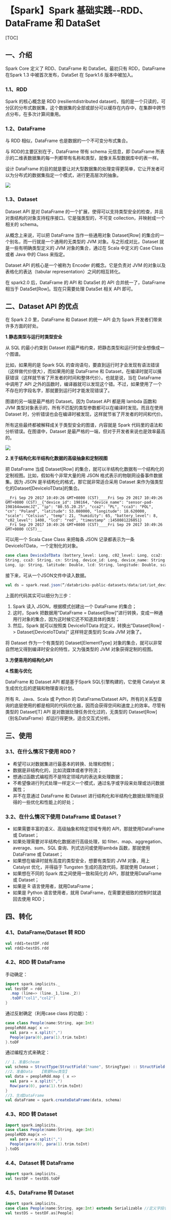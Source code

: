 # 【Spark】Spark 基础实践--RDD、DataFrame 和 DataSet

[TOC]

## 一、介绍

Spark Core 定义了 RDD、DataFrame 和 DataSet。最初只有 RDD，DataFrame 在Spark 1.3 中被首次发布，DataSet 在 Spark1.6 版本中被加入。

### 1.1、RDD

Spark 的核心概念是 RDD (resilientdistributed dataset)，指的是一个只读的，可分区的分布式数据集，这个数据集的全部或部分可以缓存在内存中，在集群中跨节点分布，在多次计算间重用。

### 1.2、DataFrame

与 RDD 相似，DataFrame 也是数据的一个不可变分布式集合。

与 RDD的主要区别在于，DataFrame 带有 schema 元信息，即 DataFrame 所表示的二维表数据集的每一列都带有名称和类型，就像关系型数据库中的表一样。

设计 DataFrame 的目的就是要让对大型数据集的处理变得更简单，它让开发者可以为分布式的数据集指定一个模式，进行更高层次的抽象。

![](../../../images/spark/base/RDD-DF.jpg)

### 1.3、Dataset

Dataset API 是对 DataFrame 的一个扩展，使得可以支持类型安全的检查，并且对类结构的对象支持程序接口。它是强类型的，不可变 collection，并映射成一个相关的 schema。

从概念上来说，可以把 DataFrame 当作一些通用对象 Dataset[Row] 的集合的一个别名，而一行就是一个通用的无类型的 JVM 对象。与之形成对比，Dataset 就是一些有明确类型定义的 JVM 对象的集合，通过在 Scala 中定义的 Case Class 或者 Java 中的 Class 来指定。

Dataset API 的核心是一个被称为 Encoder 的概念。它是负责对 JVM 的对象以及表格化的表达（tabular representation）之间的相互转化。 

在 spark2.0 后，DataFrame 的 API 和 DataSet 的 API 合并统一了，DataFrame 相当于 DataSet[Row]。现在只需要处理 DataSet 相关 API 即可。

## 二、Dataset API 的优点

在 Spark 2.0 里，DataFrame 和 Dataset 的统一 API 会为 Spark 开发者们带来许多方面的好处。

**1.静态类型与运行时类型安全**

从 SQL 的最小约束到 Dataset 的最严格约束，把静态类型和运行时安全想像成一个图谱。

比如，如果用的是 Spark SQL 的查询语句，要直到运行时才会发现有语法错误（这样做代价很大），而如果用的是 DataFrame 和 Dataset，在编译时就可以捕获错误（这样就节省了开发者的时间和整体代价）。也就是说，当在 DataFrame 中调用了 API 之外的函数时，编译器就可以发现这个错。不过，如果使用了一个不存在的字段名字，那就要到运行时才能发现错误了。

图谱的另一端是最严格的 Dataset。因为 Dataset API 都是用 lambda 函数和 JVM 类型对象表示的，所有不匹配的类型参数都可以在编译时发现。而且在使用 Dataset 时，分析错误也会在编译时被发现，这样就节省了开发者的时间和代价。

所有这些最终都被解释成关于类型安全的图谱，内容就是 Spark 代码里的语法和分析错误。在图谱中，Dataset 是最严格的一端，但对于开发者来说也是效率最高的。

![](../../../images/spark/base/RDD-DF-DS.jpg)

**2.关于结构化和半结构化数据的高级抽象和定制视图**

把 DataFrame 当成 Dataset[Row] 的集合，就可以半结构化数据有一个结构化的定制视图。比如，假如有个非常大量的用 JSON 格式表示的物联网设备事件数据集。因为 JSON 是半结构化的格式，那它就非常适合采用 Dataset 来作为强类型化的Dataset[DeviceIoTData]的集合。

```
__Fri Sep 29 2017 10:49:26 GMT+0800 (CST)____Fri Sep 29 2017 10:49:26 GMT+0800 (CST)__{"device_id": 198164, "device_name": "sensor-pad-198164owomcJZ", "ip": "80.55.20.25", "cca2": "PL", "cca3": "POL", "cn": "Poland", "latitude": 53.080000, "longitude": 18.620000, "scale": "Celsius", "temp": 21, "humidity": 65, "battery_level": 8, "c02_level": 1408, "lcd": "red", "timestamp" :1458081226051}
__Fri Sep 29 2017 10:49:26 GMT+0800 (CST)____Fri Sep 29 2017 10:49:26 GMT+0800 (CST)__
```

可以用一个 Scala Case Class 来把每条 JSON 记录都表示为一条 DeviceIoTData，一个定制化的对象。

```scala
case class DeviceIoTData (battery_level: Long, c02_level: Long, cca2: 
String, cca3: String, cn: String, device_id: Long, device_name: String, humidity: 
Long, ip: String, latitude: Double, lcd: String, longitude: Double, scale:String, temp: Long, timestamp: Long)
```

接下来，可从一个JSON文件中读入数据。

```scala
val ds = spark.read.json(“/databricks-public-datasets/data/iot/iot_devices.json”).as[DeviceIoTData]
```

上面的代码其实可以细分为三步：

1. Spark 读入 JSON，根据模式创建出一个 DataFrame 的集合；
2. 这时，Spark 把数据用“DataFrame = Dataset[Row]”进行转换，变成一种通用行对象的集合，因为这时候它还不知道具体的类型；
3. 然后，Spark 就可以按照类 DeviceIoTData 的定义，转换出“Dataset[Row] -> Dataset[DeviceIoTData]” 这样特定类型的 Scala JVM 对象了。

将 Dataset 作为一个有类型的 Dataset[ElementType] 对象的集合，就可以非常自然地又得到编译时安全的特性，又为强类型的 JVM 对象获得定制的视图。

**3.方便易用的结构化API**

**4.性能与优化**

DataFrame 和 Dataset API 都是基于Spark SQL引擎构建的，它使用 Catalyst 来生成优化后的逻辑和物理查询计划。

所有 R、Java、Scala 或 Python 的 DataFrame/Dataset API，所有的关系型查询的底层使用的都是相同的代码优化器，因而会获得空间和速度上的效率。尽管有类型的 Dataset[T] API 是对数据处理任务优化过的，无类型的 Dataset[Row]（别名DataFrame）却运行得更快，适合交互式分析。

## 三、使用

### 3.1、在什么情况下使用 RDD？

- 希望可以对数据集进行最基本的转换、处理和控制；
- 数据是非结构化的，比如流媒体或者字符流；
- 想通过函数式编程而不是特定领域内的表达来处理数据；
- 不希望像进行列式处理一样定义一个模式，通过名字或字段来处理或访问数据属性；
- 并不在意通过 DataFrame 和 Dataset 进行结构化和半结构化数据处理所能获得的一些优化和性能上的好处；

### 3.2、在什么情况下使用 DataFrame 或 Dataset？

- 如果需要丰富的语义、高级抽象和特定领域专用的 API，那就使用DataFrame 或 Dataset；
- 如果处理需要对半结构化数据进行高级处理，如 filter、map、aggregation、average、sum、SQL 查询、列式访问或使用lambda 函数，那就使用DataFrame 或 Dataset；
- 如果想在编译时就有高度的类型安全，想要有类型的 JVM 对象，用上Catalyst 优化，并得益于 Tungsten 生成的高效代码，那就使用 Dataset；
- 如果想在不同的 Spark 库之间使用一致和简化的 API，那就使用DataFrame 或 Dataset；
- 如果是 R 语言使用者，就用DataFrame；
- 如果是 Python 语言使用者，就用 DataFrame，在需要更细致的控制时就退回去使用 RDD；

## 四、转化

### 4.1、DataFrame/Dataset 转 RDD

```scala
val rdd1=testDF.rdd
val rdd2=testDS.rdd
```

### 4.2、RDD 转 DataFrame

手动确定：

```scala
import spark.implicits._
val testDF = rdd
  .map (line=> (line._1,line._2))
  .toDF("col1","col2")
}
```

通过反射确定（利用case class 的功能）：

```scala
case class People(name:String, age:Int)
peopleRdd.map{ x =>
  val para = x.split(",")
  People(para(0),para(1).trim.toInt)
}.toDF
```

通过编程方式来确定：

```scala
// 1、准备Scheam
val schema = StructType(StructField("name", StringType) :: StructField("age", IntegerType) :: Nil)
//2、准备Data   【需要Row类型】
val data = peopleRdd.map { x =>
  val para = x.split(",")
  Row(para(0), para(1).trim.toInt)
}
//3、生成DataFrame
val dataFrame = spark.createDataFrame(data, schema)
```

### 4.3、RDD 转 Dataset

```scala
import spark.implicits._
case class People(name:String, age:Int)
peopleRDD.map{x =>
  val para = x.split(",")
  People(para(0), para(1).trim.toInt)
}.toDS
```

### 4.4、Dataset 转 DataFrame

```scala
import spark.implicits._
val testDF = testDS.toDF
```

### 4.5、DataFrame 转 Dataset

```scala
import spark.implicits._
case class People(name:String, age:Int) extends Serializable //定义字段名和类型
val testDS = testDF.as[People]
```
